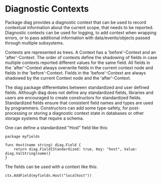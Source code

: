 Diagnostic Contexts
===================

Package diag provides a diagnostic context that can be used to record
contextual information about the current scope, that needs to be reported.
Diagnostic contexts can be used for logging, to add context when wrapping
errors, or to pass additional information with data/events/objects passed
through multiple subsystems.

Contexts are represented as trees. A Context has a 'before'-Context and an
'after'-Context. The order of contexts define the shadowing of fields in
case multiple contexts reported different values for the same field.  All
fields in the 'after'-Context always overwrite fields in the current context
node and fields in the 'before'-Context. Fields in the 'before'-Context are
always shadowed by the current Context node and the 'after'-Context.

The diag package differentiates between standardized and user defined fields.
Although diag does not define any standardized fields, libraries and users are
encouraged to create constructors for standardized fields.
Standardized fields ensure that consistent field names and types are used by programmers.
Constructors can add some type-safety, for post-processing or storing a
diagnostic context state in databases or other storage systems that require
a schema.

One can define a standardized "Host" field like this:

    package myfields

    func Host(name string) diag.Field {
        return diag.Field{Standardized: true, Key: "host", Value: diag.ValString(name)}
    }

The fields can be used with a context like this:

    ctx.AddField(myfields.Host("localhost"))


